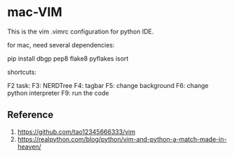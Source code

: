 # mac-VIM
This is the vim .vimrc configuration for python IDE.

for mac, need several dependencies: 

pip install dbgp pep8 flake8 pyflakes isort

shortcuts:

F2 task:
F3: NERDTree
F4: tagbar
F5: change background
F6: change python interpreter
F9: run the code





## Reference
1. https://github.com/tao12345666333/vim
2. https://realpython.com/blog/python/vim-and-python-a-match-made-in-heaven/
